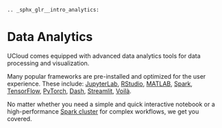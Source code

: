 ```{eval-rst}
.. _sphx_glr__intro_analytics:
```

# Data Analytics

UCloud comes equipped with advanced data analytics tools for data processing and visualization.

Many popular frameworks are pre-installed and optimized for the user experience.
These include: [JupyterLab](../Apps/jupyter-lab.md), [RStudio](../Apps/rstudio.md), [MATLAB](../Apps/matlab.md), [Spark](../Apps/spark-cluster.md), [TensorFlow](../Apps/tensorflow.md), [PyTorch](../Apps/pytorch.md), [Dash](../Apps/dash.md), [Streamlit](../Apps/streamlit.md), [Voilà](../Apps/voila.md).

No matter whether you need a simple and quick interactive notebook or a high-performance [Spark cluster](../Apps/spark-cluster.md) for complex workflows, we get you covered.
